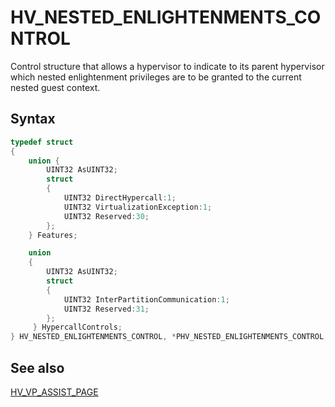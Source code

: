 # HV_NESTED_ENLIGHTENMENTS_CONTROL

Control structure that allows a hypervisor to indicate to its parent hypervisor which nested enlightenment privileges are to be granted to the current nested guest context.

## Syntax

```c
typedef struct
{
    union {
        UINT32 AsUINT32;
        struct
        {
            UINT32 DirectHypercall:1;
            UINT32 VirtualizationException:1;
            UINT32 Reserved:30;
        };
    } Features;

    union
    {
        UINT32 AsUINT32;
        struct
        {
            UINT32 InterPartitionCommunication:1;
            UINT32 Reserved:31;
        };
     } HypercallControls;
} HV_NESTED_ENLIGHTENMENTS_CONTROL, *PHV_NESTED_ENLIGHTENMENTS_CONTROL;
 ```

## See also

[HV_VP_ASSIST_PAGE](HV_VP_ASSIST_PAGE.md)